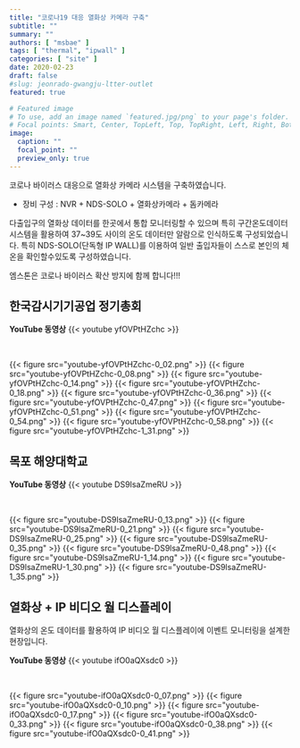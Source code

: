 ```yaml
---
title: "코로나19 대응 열화상 카메라 구축"
subtitle: ""
summary: ""
authors: [ "msbae" ]
tags: [ "thermal", "ipwall" ]
categories: [ "site" ]
date: 2020-02-23
draft: false
#slug: jeonrado-gwangju-ltter-outlet
featured: true

# Featured image
# To use, add an image named `featured.jpg/png` to your page's folder.
# Focal points: Smart, Center, TopLeft, Top, TopRight, Left, Right, BottomLeft, Bottom, BottomRight.
image:
  caption: ""
  focal_point: ""
  preview_only: true
---
```


코로나 바이러스 대응으로 열화상 카메라 시스템을 구축하였습니다.

- 장비 구성 : NVR + NDS-SOLO + 열화상카메라 + 돔카메라

다출입구의 열화상 데이터를 한곳에서 통합 모니터링할 수 있으며 특히 구간온도데이터 시스템을 활용하여 37~39도 사이의 온도 데이터만 알람으로 인식하도록 구성되었습니다. 특히 NDS-SOLO(단독형 IP WALL)를 이용하여 일반 출입자들이 스스로 본인의 체온을 확인할수있도록 구성하였습니다.

엠스톤은 코로나 바이러스 확산 방지에 함께 합니다!!!

## 한국감시기기공업 정기총회

**YouTube 동영상**
{{< youtube yfOVPtHZchc >}}

&nbsp;

{{< figure src="youtube-yfOVPtHZchc-0_02.png" >}}
{{< figure src="youtube-yfOVPtHZchc-0_08.png" >}}
{{< figure src="youtube-yfOVPtHZchc-0_14.png" >}}
{{< figure src="youtube-yfOVPtHZchc-0_18.png" >}}
{{< figure src="youtube-yfOVPtHZchc-0_36.png" >}}
{{< figure src="youtube-yfOVPtHZchc-0_47.png" >}}
{{< figure src="youtube-yfOVPtHZchc-0_51.png" >}}
{{< figure src="youtube-yfOVPtHZchc-0_54.png" >}}
{{< figure src="youtube-yfOVPtHZchc-0_58.png" >}}
{{< figure src="youtube-yfOVPtHZchc-1_31.png" >}}

## 목포 해양대학교

**YouTube 동영상**
{{< youtube DS9IsaZmeRU >}}

&nbsp;

{{< figure src="youtube-DS9lsaZmeRU-0_13.png" >}}
{{< figure src="youtube-DS9lsaZmeRU-0_21.png" >}}
{{< figure src="youtube-DS9lsaZmeRU-0_25.png" >}}
{{< figure src="youtube-DS9lsaZmeRU-0_35.png" >}}
{{< figure src="youtube-DS9lsaZmeRU-0_48.png" >}}
{{< figure src="youtube-DS9lsaZmeRU-1_14.png" >}}
{{< figure src="youtube-DS9lsaZmeRU-1_30.png" >}}
{{< figure src="youtube-DS9lsaZmeRU-1_35.png" >}}

## 열화상 + IP 비디오 월 디스플레이

열화상의 온도 데이터를 활용하여 IP 비디오 월 디스플레이에 이벤트 모니터링을 설계한 현장입니다.

**YouTube 동영상**
{{< youtube ifO0aQXsdc0 >}}

&nbsp;

{{< figure src="youtube-ifO0aQXsdc0-0_07.png" >}}
{{< figure src="youtube-ifO0aQXsdc0-0_10.png" >}}
{{< figure src="youtube-ifO0aQXsdc0-0_17.png" >}}
{{< figure src="youtube-ifO0aQXsdc0-0_33.png" >}}
{{< figure src="youtube-ifO0aQXsdc0-0_38.png" >}}
{{< figure src="youtube-ifO0aQXsdc0-0_41.png" >}}
